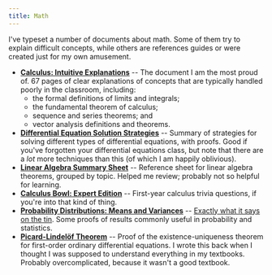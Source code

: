 ```yaml
---
title: Math
---
```


I've typeset a number of documents about math. Some of them try to
explain difficult concepts, while others are references guides or were
created just for my own amusement.

* **[Calculus: Intuitive
  Explanations](calculus-intuitive-explanations/)** -- The document I
  am the most proud of. 67 pages of clear explanations of concepts
  that are typically handled poorly in the classroom, including:
  * the formal definitions of limits and integrals;
  * the fundamental theorem of calculus;
  * sequence and series theorems; and
  * vector analysis definitions and theorems.
* **[Differential Equation Solution
  Strategies](differential-equation-solution-strategies/)** -- Summary
  of strategies for solving different types of differential equations,
  with proofs. Good if you've forgotten your differential equations
  class, but note that there are a *lot* more techniques than this (of
  which I am happily oblivious).
* **[Linear Algebra Summary Sheet](linear-algebra-summary-sheet/)** --
  Reference sheet for linear algebra theorems, grouped by topic.
  Helped me review; probably not so helpful for learning.
* **[Calculus Bowl: Expert Edition](calculus-bowl-expert-edition/)**
  -- First-year calculus trivia questions, if you're into that kind of
  thing.
* **[Probability Distributions: Means and
  Variances](probability-distributions-means-and-variances/)** --
  [Exactly what it says on the
  tin](https://tvtropes.org/pmwiki/pmwiki.php/Main/ExactlyWhatItSaysOnTheTin).
  Some proofs of results commonly useful in probability and
  statistics.
* **[Picard-Lindelöf Theorem](picard-lindelof-theorem/)** -- Proof of
  the existence-uniqueness theorem for first-order ordinary
  differential equations. I wrote this back when I thought I was
  supposed to understand everything in my textbooks. Probably
  overcomplicated, because it wasn't a good textbook.
